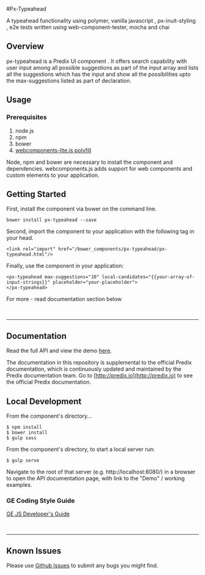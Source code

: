 #Px-Typeahead

A typeahead functionality using polymer, vanilla javascript , px-inuit-styling , e2e tests written using web-component-tester, mocha and chai

## Overview

px-typeahead is a Predix UI component . It offers search capability with user input among all possible suggestions as part of the input array and lists all the suggestions which has the input and show all the possibilities upto the max-suggestions listed as part of declaration.

## Usage

### Prerequisites
1. node.js
2. npm
3. bower
4. [webcomponents-lite.js polyfill](https://github.com/webcomponents/webcomponentsjs)

Node, npm and bower are necessary to install the component and dependencies. webcomponents.js adds support for web components and custom elements to your application.

## Getting Started

First, install the component via bower on the command line.

```
bower install px-typeahead --save
```

Second, import the component to your application with the following tag in your head.

```
<link rel="import" href="/bower_components/px-typeahead/px-typeahead.html"/>
```

Finally, use the component in your application:

```
<px-typeahead max-suggestions="10" local-candidates="{{your-array-of-input-strings}}" placeholder="your-placeholder">
</px-typeahead>
```

For more - read documentation section below


<br />
<hr />

## Documentation

Read the full API and view the demo [here](https://predixdev.github.io/px-typeahead).

The documentation in this repository is supplemental to the official Predix documentation, which is continuously updated and maintained by the Predix documentation team. Go to [http://predix.io](http://predix.io)  to see the official Predix documentation.


## Local Development

From the component's directory...

```
$ npm install
$ bower install
$ gulp sass
```

From the component's directory, to start a local server run:

```
$ gulp serve
```

Navigate to the root of that server (e.g. http://localhost:8080/) in a browser to open the API documentation page, with link to the "Demo" / working examples.


### GE Coding Style Guide
[GE JS Developer's Guide](https://github.com/GeneralElectric/javascript)

<br />
<hr />

## Known Issues

Please use [Github Issues]( https://github.com/predixdev/px-typeahead/issues) to submit any bugs you might find.

